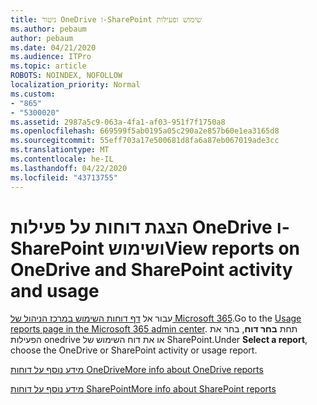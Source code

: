 ```yaml
---
title: ניטור OneDrive ו-SharePoint שימוש ופעילות
ms.author: pebaum
author: pebaum
ms.date: 04/21/2020
ms.audience: ITPro
ms.topic: article
ROBOTS: NOINDEX, NOFOLLOW
localization_priority: Normal
ms.custom:
- "865"
- "5300020"
ms.assetid: 2987a5c9-063a-4fa1-af03-951f7f1750a8
ms.openlocfilehash: 669599f5ab0195a05c290a2e857b60e1ea3165d8
ms.sourcegitcommit: 55eff703a17e500681d8fa6a87eb067019ade3cc
ms.translationtype: MT
ms.contentlocale: he-IL
ms.lasthandoff: 04/22/2020
ms.locfileid: "43713755"
---
```

# <a name="view-reports-on-onedrive-and-sharepoint-activity-and-usage"></a><span data-ttu-id="bf67c-102">הצגת דוחות על פעילות OneDrive ו-SharePoint ושימוש</span><span class="sxs-lookup"><span data-stu-id="bf67c-102">View reports on OneDrive and SharePoint activity and usage</span></span>

<span data-ttu-id="bf67c-103">עבור אל [דף דוחות השימוש במרכז הניהול של Microsoft 365](https://admin.microsoft.com/AdminPortal/Home).</span><span class="sxs-lookup"><span data-stu-id="bf67c-103">Go to the [Usage reports page in the Microsoft 365 admin center](https://admin.microsoft.com/AdminPortal/Home).</span></span> <span data-ttu-id="bf67c-104">תחת **בחר דוח**, בחר את הפעילות onedrive או את דוח השימוש של SharePoint.</span><span class="sxs-lookup"><span data-stu-id="bf67c-104">Under **Select a report**, choose the OneDrive or SharePoint activity or usage report.</span></span>
  
[<span data-ttu-id="bf67c-105">מידע נוסף על דוחות OneDrive</span><span class="sxs-lookup"><span data-stu-id="bf67c-105">More info about OneDrive reports</span></span>](https://go.microsoft.com/fwlink/?linkid=875239)
  
[<span data-ttu-id="bf67c-106">מידע נוסף על דוחות SharePoint</span><span class="sxs-lookup"><span data-stu-id="bf67c-106">More info about SharePoint reports</span></span>](https://go.microsoft.com/fwlink/?linkid=875240)
  